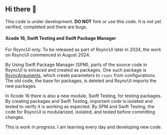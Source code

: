 ## Hi there 👋

This code is under development. **DO NOT** fork or use this code. It is not yet verified, completed and there are bugs. 

#### Xcode 16, Swift Testing and Swift Package Manager

For RsyncUI only. To be released as part of RsyncUI later in 2024, the work on RsyncUI commenced in August 2024.

By Using Swift Package Manager (SPM), parts of the source code in RsyncUI is extraced and created as packages. One such package is [RsyncArguments](https://github.com/rsyncOSX/RsyncArguments), which create parameters to `rsync` from configurations. The old code, the base for packages, is deleted and RsyncUI imports the new packages. 

In Xcode 16 there is also a new module, Swift Testing, for testing packages. By creating packages and Swift Testing, important code is isolated and tested to verify it is working as expected. By SPM and Swift Testing, the code for RsyncUI is modularized, isolated, and tested before committing changes.

This is *work in progress*. I am learning every day and developing new code.
